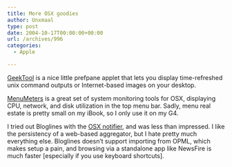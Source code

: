 ```yaml
---
title: More OSX goodies
author: Unxmaal
type: post
date: 2004-10-17T00:00:00+00:00
url: /archives/996
categories:
  - Apple

---
```

[GeekTool][1] is a nice little prefpane applet that lets you display time-refreshed unix command outputs or Internet-based images on your desktop.

[MenuMeters][2] is a great set of system monitoring tools for OSX, displaying CPU, network, and disk utilization in the top menu bar. Sadly, menu real estate is pretty small on my iBook, so I only use it on my G4. 

I tried out Bloglines with the [OSX notifier][3], and was less than impressed. I like the persistency of a web-based aggregator, but I hate pretty much everything else. Bloglines doesn&#8217;t support importing from OPML, which makes setup a pain, and browsing via a standalone app like NewsFire is much faster [especially if you use keyboard shortcuts].

 [1]: http://projects.tynsoe.org/en/geektool/ "Tynsoe projects"
 [2]: http://www.ragingmenace.com/software/menumeters/
 [3]: http://bloglines.com/about/notifier#mac